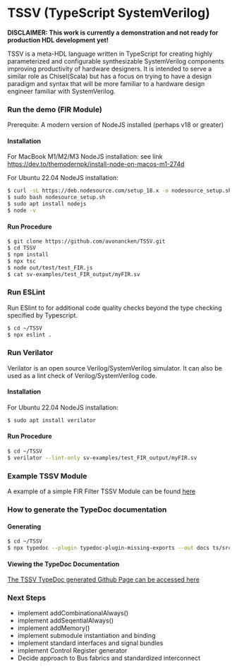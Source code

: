 # TSSV  (TypeScript SystemVerilog)

**DISCLAIMER:  This work is currently a demonstration and  not ready for production HDL development yet!**

TSSV is a meta-HDL language written in TypeScript for creating highly parameterized and configurable synthesizable
SystemVerilog components improving productivity of hardware designers. It is intended to serve a similar role as
Chisel(Scala) but has a focus on trying to have a design paradigm and syntax that will be more familiar to a
hardware design engineer familiar with SystemVerilog.


### Run the demo  (FIR Module)

Prerequite:  A modern version of NodeJS installed  (perhaps v18 or greater)

#### Installation
For MacBook M1/M2/M3 NodeJS installation: see link
https://dev.to/themodernpk/install-node-on-macos-m1-274d

For Ubuntu 22.04 NodeJS installation:
```bash
$ curl -sL https://deb.nodesource.com/setup_18.x -o nodesource_setup.sh
$ sudo bash nodesource_setup.sh
$ sudo apt install nodejs
$ node -v
```

#### Run Procedure
```bash
$ git clone https://github.com/avonancken/TSSV.git
$ cd TSSV
$ npm install
$ npx tsc
$ node out/test/test_FIR.js
$ cat sv-examples/test_FIR_output/myFIR.sv
```
### Run ESLint
Run ESlint to for additional code quality checks beyond the type checking specified by Typescript.
```bash
$ cd ~/TSSV
$ npx eslint .
```
### Run Verilator
Verilator is an open source Verilog/SystemVerilog simulator.   It can also be used as a lint check of Verilog/SystemVerilog code.   

#### Installation
For Ubuntu 22.04 NodeJS installation:
```bash
$ sudo apt install verilator
```
#### Run Procedure
```bash
$ cd ~/TSSV
$ verilator --lint-only sv-examples/test_FIR_output/myFIR.sv
```

### Example TSSV Module
A example of a simple FIR Filter TSSV Module can be found [here](docs/example.md)

### How to generate the TypeDoc documentation
#### Generating
```bash
$ cd ~/TSSV
$ npx typedoc --plugin typedoc-plugin-missing-exports --out docs ts/src/**/*.ts
```
#### Viewing the TypeDoc Documentation
[The TSSV TypeDoc generated Github Page can be accessed here](https://avonancken.github.io/TSSV/index.html)
### Next Steps
- implement addCombinationalAlways()
- implement addSeqentialAlways()
- implement addMemory()
- implement submodule instantiation and binding
- implement standard interfaces and signal bundles
- implement Control Register generator
- Decide approach to Bus fabrics and standardized interconnect

